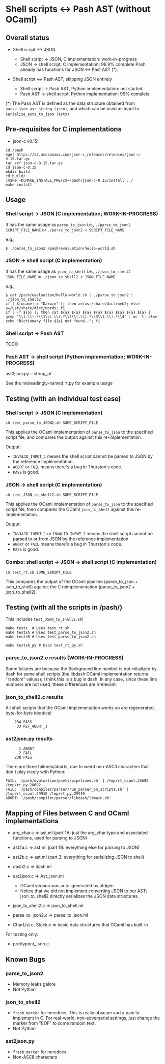# Shell scripts <-> Pash AST (without OCaml)



## Overall status

* Shell script <-> JSON
    * Shell script -> JSON, C implementation: work-in-progress
    * JSON -> shell script, C implementation: 99.9% complete
Pash already has functions for JSON <-> Past AST (*).

* Shell script <-> Pash AST, skipping JSON entirely
    * Shell script -> Pash AST, Python implementation: not started
    * Pash AST -> shell script, Python implementation: 99% complete

(*) The Pash AST is defined as the data structure obtained
from `parse_json_ast_string (json)`, and which can be used as
input to `serialize_asts_to_json (asts)`.



## Pre-requisites for C implementations

* json-c v0.15:

```
cd /pash
wget https://s3.amazonaws.com/json-c_releases/releases/json-c-0.15.tar.gz
tar zxf json-c-0.15.tar.gz
cd json-c-0.15
mkdir build
cd build/
cmake -DCMAKE_INSTALL_PREFIX=/pash/json-c-0.15/install ../
make install
```



## Usage

### Shell script -> JSON (C implementation; WORK-IN-PROGRESS)

It has the same usage as `parse_to_json` i.e.,
`./parse_to_json2 SCRIPT_FILE_NAME` or `./parse_to_json2 < SCRIPT_FILE_NAME`

e.g.,
```
$ ./parse_to_json2 /pash/evaluation/hello-world.sh
```

### JSON -> shell script (C implementation)

It has the same usage as `json_to_shell` i.e.,
`./json_to_shell2 JSON_FILE_NAME` or `./json_to_shell2 < JSON_FILE_NAME`

e.g.,

```
$ cat /pash/evaluation/hello-world.sh | ./parse_to_json2 | ./json_to_shell2
if [ $(uname) = "Darwin" ]; then a=/usr/share/dict/web2; else a=/usr/share/dict/words; fi
if [ -f ${a} ]; then cat ${a} ${a} ${a} ${a} ${a} ${a} ${a} ${a} | grep "\\(.\\).*\\1\\(.\\).*\\2\\(.\\).*\\3\\(.\\).*\\4" | wc -l; else echo "Dictionary file ${a} not found.."; fi
```

### Shell script -> Pash AST

TODO

### Pash AST -> shell script (Python implementation; WORK-IN-PROGRESS)

ast2json.py :: string_of

See the misleadingly-named rt.py for example usage



## Testing (with an individual test case)

### Shell script -> JSON (C implementation)

```
sh test_parse_to_JSON2.sh SOME_SCRIPT_FILE
```

This applies the OCaml implementation of `parse_to_json` to the specified script file, and compares the output against this re-implementation.

Output:
* `INVALID_INPUT_1` means the shell script cannot be parsed to JSON by the reference implementation. 
* `ABORT` or `FAIL` means there's a bug in Thurston's code.
* `PASS` is good.

### JSON -> shell script (C implementation)

```
sh test_JSON_to_shell2.sh SOME_SCRIPT_FILE
```

This applies the OCaml implementation of `parse_to_json` to the specified script file, then compares the OCaml `json_to_shell` against this re-implementation.

Output:
* `INVALID_INPUT_1` or `INVALID_INPUT_2` means the shell script cannot be parsed to or from JSON by the reference implementation. 
* `ABORT` or `FAIL` means there's a bug in Thurston's code.
* `PASS` is good.

### Combo: shell script -> JSON -> shell script (C implementation)

```
sh test_rt.sh SOME_SCRIPT_FILE
```

This compares the output of the OCaml pipeline (parse_to_json + json_to_shell) against the C reimplementation (parse_to_json2 + json_to_shell2).



## Testing (with all the scripts in /pash/)

This includes `test_JSON_to_shell2.sh`!

```
make tests  # Uses test_rt.sh
make testsA # Uses test_parse_to_json2.sh
make testsB # Uses test_parse_to_json2.sh

make testsA_py # Uses test_rt_py.sh
```

### parse_to_json2.c results (WORK-IN-PROGRESS)

Some failures are because the Background line number is not initialized by dash for some shell scripts (the libdash OCaml
implementation returns "random" values); I think this is a bug in dash. In any case, since these line numbers are not
used, these differences are irrelevant.

### json_to_shell2.c results

All shell scripts that the OCaml implementation works on are regenerated, byte-for-byte identical:
```
    234 PASS
     33 REF_ABORT_1
```

### ast2json.py results

```
      1 ABORT
      2 FAIL
    238 PASS
```

There are three failures/aborts, due to weird non-ASCII characters that don't play nicely with Python:
```
FAIL: '/pash/evaluation/poets/pipelines.sh' | /tmp/rt_ocaml.28692 /tmp/rt_py.28692
FAIL: '/pash/compiler/parser/run_parser_on_scripts.sh' | /tmp/rt_ocaml.29910 /tmp/rt_py.29910
ABORT: '/pash/compiler/parser/libdash/ltmain.sh'
```


## Mapping of Files between C and OCaml implementations

* arg_char.c => ast.ml (part 1A: just the arg_char type and associated functions, used for parsing to JSON)
* ast2a.c => ast.ml (part 1B: everything else for parsing to JSON)
* ast2b.c => ast.ml (part 2: everything for serializing JSON to shell)

* dash2.c => dash.ml

* ast2json.c => Ast_json.ml
    * OCaml version was auto-generated by atdgen
    * Notice that we did not implement converting JSON to our AST; json_to_shell2 directly serializes the JSON data structures.

* json_to_shell2.c => json_to_shell.ml
* parse_to_json2.c => parse_to_json.ml 

* CharList.c, Stack.c => basic data structures that OCaml has built-in

For testing only:
* prettyprint_json.c 

## Known Bugs

### parse_to_json2
* Memory leaks galore
* Not Python

### json_to_shell2
* `fresh_marker` for heredocs. This is really obscure and a pain to implement in C. For real-world, non-adversarial settings, just change the marker from "EOF" to some random text.
* Not Python

### ast2json.py
* `fresh_marker` for heredocs
* Non-ASCII characters

